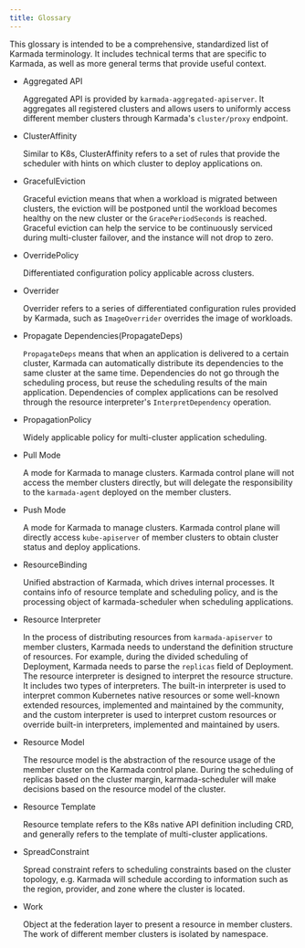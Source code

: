 ```yaml
---
title: Glossary
---
```


This glossary is intended to be a comprehensive, standardized list of Karmada terminology. It includes technical terms that are specific to Karmada, as well as more general terms that provide useful context.

* Aggregated API

  Aggregated API is provided by `karmada-aggregated-apiserver`. It aggregates all registered clusters and allows users to uniformly access different member clusters through Karmada's `cluster/proxy` endpoint.

* ClusterAffinity

  Similar to K8s, ClusterAffinity refers to a set of rules that provide the scheduler with hints on which cluster to deploy applications on.

* GracefulEviction

  Graceful eviction means that when a workload is migrated between clusters, the eviction will be postponed until the workload becomes healthy on the new cluster or the `GracePeriodSeconds` is reached.
  Graceful eviction can help the service to be continuously serviced during multi-cluster failover, and the instance will not drop to zero.

* OverridePolicy

  Differentiated configuration policy applicable across clusters.

* Overrider

  Overrider refers to a series of differentiated configuration rules provided by Karmada, such as `ImageOverrider` overrides the image of workloads.

* Propagate Dependencies(PropagateDeps)

  `PropagateDeps` means that when an application is delivered to a certain cluster, Karmada can automatically distribute its dependencies to the same cluster at the same time. Dependencies do not go through the scheduling process, but reuse the scheduling results of the main application.
  Dependencies of complex applications can be resolved through the resource interpreter's `InterpretDependency` operation.

* PropagationPolicy

  Widely applicable policy for multi-cluster application scheduling.

* Pull Mode

  A mode for Karmada to manage clusters. Karmada control plane will not access the member clusters directly, but will delegate the responsibility to the `karmada-agent` deployed on the member clusters.

* Push Mode

  A mode for Karmada to manage clusters. Karmada control plane will directly access `kube-apiserver` of member clusters to obtain cluster status and deploy applications.

* ResourceBinding

  Unified abstraction of Karmada, which drives internal processes. It contains info of resource template and scheduling policy, and is the processing object of karmada-scheduler when scheduling applications.

* Resource Interpreter

  In the process of distributing resources from `karmada-apiserver` to member clusters, Karmada needs to understand the definition structure of resources. For example, during the divided scheduling of Deployment, Karmada needs to parse the `replicas` field of Deployment.
  The resource interpreter is designed to interpret the resource structure. It includes two types of interpreters. The built-in interpreter is used to interpret common Kubernetes native resources or some well-known extended resources, implemented and maintained by the community, and the custom interpreter is used to interpret custom resources or override built-in interpreters, implemented and maintained by users.

* Resource Model

  The resource model is the abstraction of the resource usage of the member cluster on the Karmada control plane. During the scheduling of replicas based on the cluster margin, karmada-scheduler will make decisions based on the resource model of the cluster.

* Resource Template

  Resource template refers to the K8s native API definition including CRD, and generally refers to the template of multi-cluster applications.

* SpreadConstraint

  Spread constraint refers to scheduling constraints based on the cluster topology, e.g. Karmada will schedule according to information such as the region, provider, and zone where the cluster is located.

* Work

  Object at the federation layer to present a resource in member clusters.
  The work of different member clusters is isolated by namespace.
